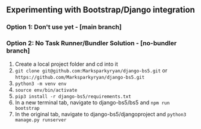 ## Experimenting with Bootstrap/Django integration 

### Option 1: Don't use yet - [main branch]

### Option 2: No Task Runner/Bundler Solution - [no-bundler branch]
1. Create a local project folder and cd into it
2. `git clone git@github.com:Marksparkyryan/django-bs5.git` or `https://github.com/Marksparkyryan/django-bs5.git`
3. `python3 -m venv env`
4. `source env/bin/activate`
5. `pip3 install -r django-bs5/requirements.txt`
7. In a new terminal tab, navigate to django-bs5/bs5 and `npm run bootstrap`
8. In the original tab, navigate to django-bs5/djangoproject and `python3 manage.py runserver`

